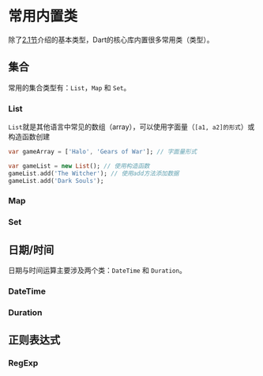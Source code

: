 # 常用内置类

除了[2.1节](/language/basics.md)介绍的基本类型，Dart的核心库内置很多常用类（类型）。

## 集合

常用的集合类型有：`List`，`Map` 和 `Set`。

### List

`List`就是其他语言中常见的数组（array），可以使用字面量（`[a1, a2]的形式`）或构造函数创建

```dart
var gameArray = ['Halo', 'Gears of War']; // 字面量形式

var gameList = new List(); // 使用构造函数
gameList.add('The Witcher'); // 使用add方法添加数据
gameList.add('Dark Souls');
```

### Map

### Set

## 日期/时间

日期与时间运算主要涉及两个类：`DateTime` 和 `Duration`。

### DateTime

### Duration

## 正则表达式

### RegExp



